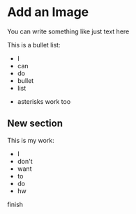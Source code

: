 # Add an Image

You can write something like just text here

This is a bullet list:

- I 
- can
- do
- bullet
- list
* asterisks work too

## New section

This is my work:

- I 
- don't
- want
- to 
- do
- hw

finish
